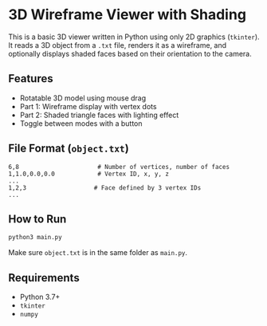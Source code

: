 # 3D Wireframe Viewer with Shading

This is a basic 3D viewer written in Python using only 2D graphics (`tkinter`). It reads a 3D object from a `.txt` file, renders it as a wireframe, and optionally displays shaded faces based on their orientation to the camera.

## Features
- Rotatable 3D model using mouse drag
- Part 1: Wireframe display with vertex dots
- Part 2: Shaded triangle faces with lighting effect
- Toggle between modes with a button

## File Format (`object.txt`)
```
6,8                      # Number of vertices, number of faces
1,1.0,0.0,0.0            # Vertex ID, x, y, z
...
1,2,3                   # Face defined by 3 vertex IDs
...
```

## How to Run

```bash
python3 main.py
```

Make sure `object.txt` is in the same folder as `main.py`.

##  Requirements
- Python 3.7+
- `tkinter`
- `numpy`
